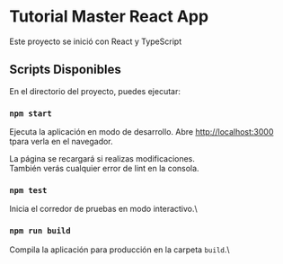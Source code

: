 # Tutorial Master React App

Este proyecto se inició con React y TypeScript

## 

## Scripts Disponibles
En el directorio del proyecto, puedes ejecutar:

### `npm start`

Ejecuta la aplicación en modo de desarrollo.
Abre [http://localhost:3000](http://localhost:3000) tpara verla en el navegador.

La página se recargará si realizas modificaciones. \
También verás cualquier error de lint en la consola.

### `npm test`

Inicia el corredor de pruebas en modo interactivo.\

### `npm run build`

Compila la aplicación para producción en la carpeta `build`.\
